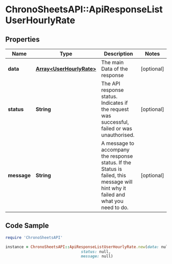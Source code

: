 # ChronoSheetsAPI::ApiResponseListUserHourlyRate

## Properties

Name | Type | Description | Notes
------------ | ------------- | ------------- | -------------
**data** | [**Array&lt;UserHourlyRate&gt;**](UserHourlyRate.md) | The main Data of the response | [optional] 
**status** | **String** | The API response status. Indicates if the request was successful, failed or was unauthorised. | [optional] 
**message** | **String** | A message to accompany the response status.  If the Status is failed, this message will hint why it failed and what you need to do. | [optional] 

## Code Sample

```ruby
require 'ChronoSheetsAPI'

instance = ChronoSheetsAPI::ApiResponseListUserHourlyRate.new(data: null,
                                 status: null,
                                 message: null)
```


